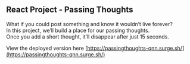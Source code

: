 ## React Project - Passing Thoughts

What if you could post something and know it wouldn’t live forever?  
In this project, we’ll build a place for our passing thoughts.  
Once you add a short thought, it’ll disappear after just 15 seconds.

View the deployed version here [https://passingthoughts-qnn.surge.sh/](https://passingthoughts-qnn.surge.sh/)
